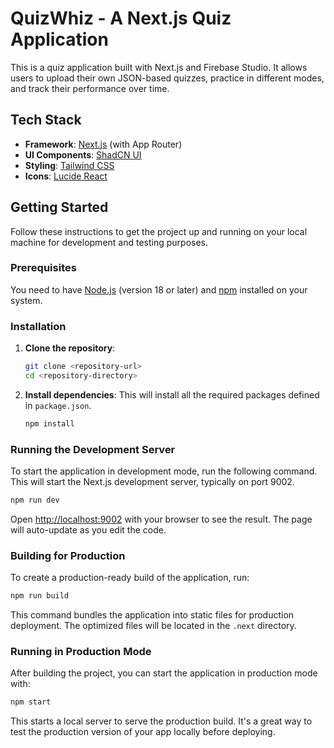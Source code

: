 # QuizWhiz - A Next.js Quiz Application

This is a quiz application built with Next.js and Firebase Studio. It allows users to upload their own JSON-based quizzes, practice in different modes, and track their performance over time.

## Tech Stack

- **Framework**: [Next.js](https://nextjs.org/) (with App Router)
- **UI Components**: [ShadCN UI](https://ui.shadcn.com/)
- **Styling**: [Tailwind CSS](https://tailwindcss.com/)
- **Icons**: [Lucide React](https://lucide.dev/)

## Getting Started

Follow these instructions to get the project up and running on your local machine for development and testing purposes.

### Prerequisites

You need to have [Node.js](https://nodejs.org/) (version 18 or later) and [npm](https://www.npmjs.com/) installed on your system.

### Installation

1.  **Clone the repository**:
    ```bash
    git clone <repository-url>
    cd <repository-directory>
    ```

2.  **Install dependencies**:
    This will install all the required packages defined in `package.json`.
    ```bash
    npm install
    ```

### Running the Development Server

To start the application in development mode, run the following command. This will start the Next.js development server, typically on port 9002.

```bash
npm run dev
```

Open [http://localhost:9002](http://localhost:9002) with your browser to see the result. The page will auto-update as you edit the code.

### Building for Production

To create a production-ready build of the application, run:

```bash
npm run build
```

This command bundles the application into static files for production deployment. The optimized files will be located in the `.next` directory.

### Running in Production Mode

After building the project, you can start the application in production mode with:

```bash
npm start
```

This starts a local server to serve the production build. It's a great way to test the production version of your app locally before deploying.
